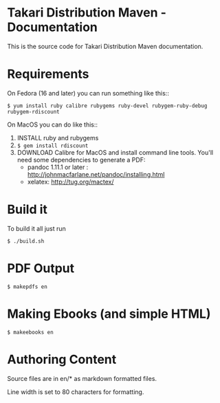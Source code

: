 # Takari Distribution Maven - Documentation

This is the source code for Takari Distribution Maven documentation.

# Requirements 

On Fedora (16 and later) you can run something like this::

    $ yum install ruby calibre rubygems ruby-devel rubygem-ruby-debug rubygem-rdiscount

On MacOS you can do like this::
  
1. INSTALL ruby and rubygems
2. `$ gem install rdiscount`
3. DOWNLOAD Calibre for MacOS and install command line tools. You'll need some dependencies to generate a PDF:
    * pandoc 1.11.1 or later : http://johnmacfarlane.net/pandoc/installing.html
    * xelatex: http://tug.org/mactex/

# Build it

To build it all just run

    $ ./build.sh

# PDF Output

    $ makepdfs en

# Making Ebooks (and simple HTML)

    $ makeebooks en

# Authoring Content

Source files are in en/* as markdown formatted files. 

Line width is set to 80 characters for formatting.